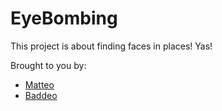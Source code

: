 # EyeBombing

This project is about finding faces in places! Yas!

Brought to you by:

* [Matteo](https://github.com/menapacematteo)
* [Baddeo](https://github.com/matteomenapace)
